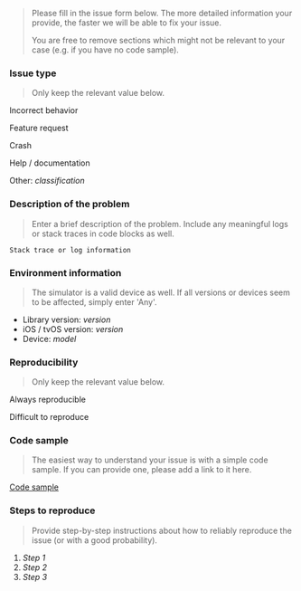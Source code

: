 > Please fill in the issue form below. The more detailed information your provide, the faster we will be able to fix your issue.
>
> You are free to remove sections which might not be relevant to your case (e.g. if you have no code sample).

### Issue type

> Only keep the relevant value below.

Incorrect behavior

Feature request

Crash

Help / documentation

Other: _classification_

### Description of the problem

> Enter a brief description of the problem. Include any meaningful logs or stack traces in code blocks as well.

```
Stack trace or log information
```

### Environment information

> The simulator is a valid device as well. If all versions or devices seem to be affected, simply enter 'Any'.

* Library version: _version_
* iOS / tvOS version: _version_
* Device: _model_

### Reproducibility

> Only keep the relevant value below.

Always reproducible

Difficult to reproduce

### Code sample

> The easiest way to understand your issue is with a simple code sample. If you can provide one, please add a link to it here.

[Code sample](https://github.com/username/repository)

### Steps to reproduce

> Provide step-by-step instructions about how to reliably reproduce the issue (or with a good probability).

1. _Step 1_
1. _Step 2_
1. _Step 3_